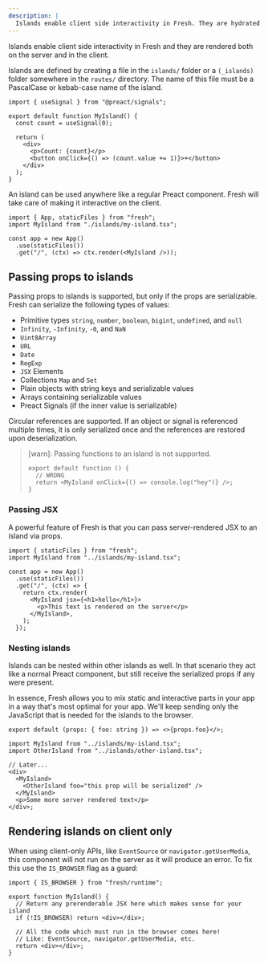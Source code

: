 ```yaml
---
description: |
  Islands enable client side interactivity in Fresh. They are hydrated on the client in addition to being rendered on the server.
---
```


Islands enable client side interactivity in Fresh and they are rendered both on
the server and in the client.

Islands are defined by creating a file in the `islands/` folder or a
`(_islands)` folder somewhere in the `routes/` directory. The name of this file
must be a PascalCase or kebab-case name of the island.

```tsx islands/my-island.tsx
import { useSignal } from "@preact/signals";

export default function MyIsland() {
  const count = useSignal(0);

  return (
    <div>
      <p>Count: {count}</p>
      <button onClick={() => (count.value += 1)}>+</button>
    </div>
  );
}
```

An island can be used anywhere like a regular Preact component. Fresh will take
care of making it interactive on the client.

```tsx main.ts
import { App, staticFiles } from "fresh";
import MyIsland from "./islands/my-island.tsx";

const app = new App()
  .use(staticFiles())
  .get("/", (ctx) => ctx.render(<MyIsland />));
```

## Passing props to islands

Passing props to islands is supported, but only if the props are serializable.
Fresh can serialize the following types of values:

- Primitive types `string`, `number`, `boolean`, `bigint`, `undefined`, and
  `null`
- `Infinity`, `-Infinity`, `-0`, and `NaN`
- `Uint8Array`
- `URL`
- `Date`
- `RegExp`
- `JSX` Elements
- Collections `Map` and `Set`
- Plain objects with string keys and serializable values
- Arrays containing serializable values
- Preact Signals (if the inner value is serializable)

Circular references are supported. If an object or signal is referenced multiple
times, it is only serialized once and the references are restored upon
deserialization.

> [warn]: Passing functions to an island is not supported.
>
> ```tsx routes/example.tsx
> export default function () {
>   // WRONG
>   return <MyIsland onClick={() => console.log("hey")} />;
> }
> ```

### Passing JSX

A powerful feature of Fresh is that you can pass server-rendered JSX to an
island via props.

```tsx routes/index.tsx
import { staticFiles } from "fresh";
import MyIsland from "../islands/my-island.tsx";

const app = new App()
  .use(staticFiles())
  .get("/", (ctx) => {
    return ctx.render(
      <MyIsland jsx={<h1>hello</h1>}>
        <p>This text is rendered on the server</p>
      </MyIsland>,
    );
  });
```

### Nesting islands

Islands can be nested within other islands as well. In that scenario they act
like a normal Preact component, but still receive the serialized props if any
were present.

In essence, Fresh allows you to mix static and interactive parts in your app in
a way that's most optimal for your app. We'll keep sending only the JavaScript
that is needed for the islands to the browser.

```tsx islands/other-island.tsx
export default (props: { foo: string }) => <>{props.foo}</>;
```

```tsx route/index.tsx
import MyIsland from "../islands/my-island.tsx";
import OtherIsland from "../islands/other-island.tsx";

// Later...
<div>
  <MyIsland>
    <OtherIsland foo="this prop will be serialized" />
  </MyIsland>
  <p>Some more server rendered text</p>
</div>;
```

## Rendering islands on client only

When using client-only APIs, like `EventSource` or `navigator.getUserMedia`,
this component will not run on the server as it will produce an error. To fix
this use the `IS_BROWSER` flag as a guard:

```tsx islands/my-island.tsx
import { IS_BROWSER } from "fresh/runtime";

export function MyIsland() {
  // Return any prerenderable JSX here which makes sense for your island
  if (!IS_BROWSER) return <div></div>;

  // All the code which must run in the browser comes here!
  // Like: EventSource, navigator.getUserMedia, etc.
  return <div></div>;
}
```
